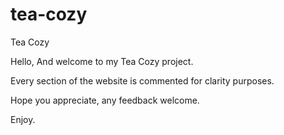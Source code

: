 # tea-cozy
Tea Cozy

Hello,
And welcome to my Tea Cozy project.

Every section of the website is commented for clarity purposes.

Hope you appreciate, any feedback welcome.

Enjoy.

